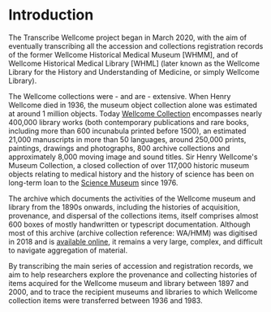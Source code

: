 # Introduction

The Transcribe Wellcome project began in March 2020, with the aim of eventually transcribing all the accession and collections registration records of the former Wellcome Historical Medical Museum \[WHMM\], and of Wellcome Historical Medical Library \[WHML\] \(later known as the Wellcome Library for the History and Understanding of Medicine, or simply Wellcome Library\).

The Wellcome collections were - and are - extensive. When Henry Wellcome died in 1936, the museum object collection alone was estimated at around 1 million objects. Today [Wellcome Collection](https://wellcomecollection.org) encompasses nearly 400,000 library works \(both contemporary publications and rare books, including more than 600 incunabula printed before 1500\), an estimated 21,000 manuscripts in more than 50 languages, around 250,000 prints, paintings, drawings and photographs, 800 archive collections and approximately 8,000 moving image and sound titles. Sir Henry Wellcome's Museum Collection, a closed collection of over 117,000 historic museum objects relating to medical history and the history of science has been on long-term loan to the [Science Museum](https://www.sciencemuseum.org.uk/) since 1976.

The archive which documents the activities of the Wellcome museum and library from the 1890s onwards, including the histories of acquisition, provenance, and dispersal of the collections items, itself comprises almost 600 boxes of mostly handwritten or typescript documentation. Although most of this archive \(archive collection reference: WA/HMM\) was digitised in 2018 and is [available online](https://wellcomecollection.org/works/k2fae5cz), it remains a very large, complex, and difficult to navigate aggregation of material.

By transcribing the main series of accession and registration records, we aim to help researchers explore the provenance and collecting histories of items acquired for the Wellcome museum and library between 1897 and 2000, and to trace the recipient museums and libraries to which Wellcome collection items were transferred between 1936 and 1983.

